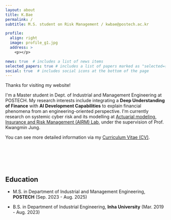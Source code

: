 ```yaml
---
layout: about
title: K.Bae
permalink: /
subtitle: M.S. student on Risk Management / kwbae@postech.ac.kr

profile:
  align: right
  image: profile_g1.jpg
  address: >
    <p></p>

news: true  # includes a list of news items
selected_papers: true # includes a list of papers marked as "selected={true}"
social: true  # includes social icons at the bottom of the page
---
```

Thanks for visiting my website! 

I'm a Master student in Dept. of Industrial and Management Engineering at POSTECH. My research interests include integrating a **Deep Understanding of Finance** with **AI Development Capabilities** to explain financial phenomena from an engineering-oriented perspective. 
I'm currently research on systemic cyber risk and its modelling at [Actuarial modeling, Insurance and Risk Management (AIRM) Lab](https://airm.postech.ac.kr/), under the supervision of Prof. Kwangmin Jung.

You can see more detailed information via my [Curriculum Vitae (CV)](../assets/pdf/CV_K_Bae.pdf).

<br>
<br>
<br>
<br>

## Education
- M.S. in Department of Industrial and Management Engineering, **POSTECH** (Sep. 2023 - Aug. 2025)
  
- B.S. in Department of Industrial Engineering, **Inha University** (Mar. 2019 - Aug. 2023)


<br>
